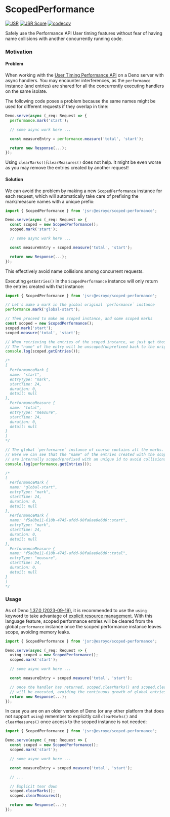 # ScopedPerformance


[![JSR](https://jsr.io/badges/@esroyo/scoped-performance)](https://jsr.io/@esroyo/scoped-performance) [![JSR Score](https://jsr.io/badges/@esroyo/scoped-performance/score)](https://jsr.io/@esroyo/scoped-performance) [![codecov](https://codecov.io/gh/esroyo/scoped-performance/graph/badge.svg?token=OVVLMQFJ3A)](https://codecov.io/gh/esroyo/scoped-performance)

Safely use the Performance API User timing features without fear of having name
collisions with another concurrently running code.

### Motivation

#### Problem

When working with the
[User Timing Performance API](https://developer.mozilla.org/en-US/docs/Web/API/Performance_API/User_timing)
on a Deno server with async handlers. You may encounter interferences, as the
`performance` instance (and entries) are shared for all the concurrently
executing handlers on the same isolate.

The following code poses a problem because the same names might be used for
different requests if they overlap in time:

```ts
Deno.serve(async (_req: Request => {
  performance.mark('start');

  // some async work here ...

  const measureEntry = performance.measure('total', 'start');

  return new Response(...);
});
```

Using `clearMarks()`/`clearMeasures()` does not help. It might be even worse as
you may remove the entries created by another request!

#### Solution

We can avoid the problem by making a new `ScopedPerformance` instance for each
request, which will automatically take care of prefixing the mark/measure names
with a unique prefix:

```ts
import { ScopedPerformance } from 'jsr:@esroyo/scoped-performance';

Deno.serve(async (_req: Request => {
  const scoped = new ScopedPerformance();
  scoped.mark('start');

  // some async work here ...

  const measureEntry = scoped.measure('total', 'start');

  return new Response(...);
});
```

This effectively avoid name collisions among concurrent requests.

Executing `getEntries()` in the `ScopedPerformance` instance will only return
the entries created with that instance:

```ts
import { ScopedPerformance } from 'jsr:@esroyo/scoped-performance';

// Let's make a mark in the global original `performance` instance
performance.mark('global-start');

// Then proceed to make an scoped instance, and some scoped marks
const scoped = new ScopedPerformance();
scoped.mark('start');
scoped.measure('total', 'start');

// When retrieving the entries of the scoped instance, we just get those.
// The "name" of the entry will be unscoped/unprefixed back to the original name.
console.log(scoped.getEntries());

/*
[
  PerformanceMark {
  name: "start",
  entryType: "mark",
  startTime: 24,
  duration: 0,
  detail: null
},
  PerformanceMeasure {
  name: "total",
  entryType: "measure",
  startTime: 24,
  duration: 0,
  detail: null
}
]
*/

// The global `performance` instance of course contains all the marks.
// Here we can see that the "name" of the entries created with the scoped instance
// are internally scoped/prefixed with an unique id to avoid collisions.
console.log(performance.getEntries());

/*
[
  PerformanceMark {
  name: "global-start",
  entryType: "mark",
  startTime: 24,
  duration: 0,
  detail: null
},
  PerformanceMark {
  name: "f5a8be11-610b-4745-afdd-98fa8ae0e6d0::start",
  entryType: "mark",
  startTime: 24,
  duration: 0,
  detail: null
},
  PerformanceMeasure {
  name: "f5a8be11-610b-4745-afdd-98fa8ae0e6d0::total",
  entryType: "measure",
  startTime: 24,
  duration: 0,
  detail: null
}
]
*/
```
### Usage

As of Deno [1.37.0 (2023-09-19)](https://github.com/denoland/deno/releases/tag/v1.37.0), it is recommended to use the `using` keyword to take advantage of [explicit resource management](https://github.com/tc39/proposal-explicit-resource-management). With this language feature, scoped performance entries will be cleared from the global `performance` instance once the scoped performance instance leaves scope, avoiding memory leaks.

```ts
import { ScopedPerformance } from 'jsr:@esroyo/scoped-performance';

Deno.serve(async (_req: Request => {
  using scoped = new ScopedPerformance();
  scoped.mark('start');

  // some async work here ...

  const measureEntry = scoped.measure('total', 'start');

  // once the handler has returned, scoped.clearMarks() and scoped.clearMeasures()
  // will be executed, avoiding the continuous growth of global entries
  return new Response(...);
});
```

In case you are on an older version of Deno (or any other platform that does not support `using`) remember to explicitly call `clearMarks()` and `clearMeasures()` once access to the scoped instance is not needed:

```ts
import { ScopedPerformance } from 'jsr:@esroyo/scoped-performance';

Deno.serve(async (_req: Request => {
  const scoped = new ScopedPerformance();
  scoped.mark('start');

  // some async work here ...

  const measureEntry = scoped.measure('total', 'start');

  // ...

  // Explicit tear down
  scoped.clearMarks();
  scoped.clearMeasures();

  return new Response(...);
});
```
